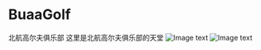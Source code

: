 # BuaaGolf
北航高尔夫俱乐部
这里是北航高尔夫俱乐部的天堂
![Image text](https://raw.github.com/MrWenBo/repositpry/master/BuaaGolf/奥园/IMG_0038.JPG)
![Image text](https://github.com/MrWenBo/BuaaGolf/blob/master/奥园/IMG_0038.JPG)
